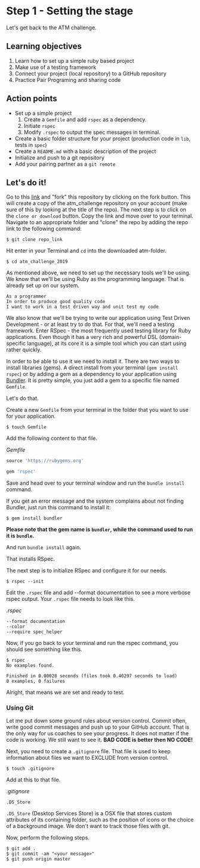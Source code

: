 # Step 1 - Setting the stage

Let's get back to the ATM challenge. 

## Learning objectives

1. Learn how to set up a simple ruby based project
2. Make use of a testing framework 
3. Connect your project (local repository) to a GitHub repository
4. Practice Pair Programing and sharing code

## Action points

* Set up a simple project   
    1. Create a `Gemfile` and add `rspec` as a dependency.
    2. Initiate `rspec`
    3. Modify `.rspec` to output the spec messages in terminal.
* Create a basic folder structure for your project (production code in `lib`, tests in `spec`)
* Create a `README.md` with a basic description of the project
* Initialize and push to a git repository
* Add your pairing partner as a `git remote`

## Let's do it!

Go to this [link](https://github.com/CraftAcademy/atm_challenge_2019) and "fork" this repository by clicking on the fork button.
This will create a copy of the atm_challenge repository on your account (make sure of this by looking at the title of the repo). The next step is to click on the `clone or download` button. Copy the link and move over to your terminal. Navigate to an appropriate folder and "clone" the repo by adding the repo link to the following command:

```shell
$ git clone repo_link
```
Hit enter in your Terminal and `cd` into the downloaded atm-folder. 

```shell
$ cd atm_challenge_2019
```

As mentioned above, we need to set up the necessary tools we'll be using. We know that we'll be using Ruby as the programming language. That is already set up on our system. 

```
As a programmer
In order to produce good quality code
I want to work in a test driven way and unit test my code
```

We also know that we'll be trying to write our application using Test Driven Development - or at least try to do that. For that, we'll need a testing framework. Enter RSpec - the most frequently used testing library for Ruby applications. Even though it has a very rich and powerful DSL (domain-specific language), at its core it is a simple tool which you can start using rather quickly. 


In order to be able to use it we need to install it. There are two ways to install libraries (gems). A direct install from your terminal (`gem install rspec`) or by adding a gem as a dependency to your application using [Bundler](http://bundler.io/). It is pretty simple, you just add a gem to a specific file named `Gemfile`. 

Let's do that. 

Create a new `Gemfile` from your terminal in the folder that you want to use for your application.

```
$ touch Gemfile
```
Add the following content to that file. 

_Gemfile_

```ruby
source 'https://rubygems.org'

gem 'rspec'
```

Save and head over to your terminal window and run the `bundle install` command.

If you get an error message and the system complains about not finding Bundler, just run this command to install it:

```
$ gem install bundler
```
**Please note that the gem name is `bundler`, while the command used to run it is `bundle`.**

And run `bundle install` again. 

That installs RSpec. 

The next step is to initialize RSpec and configure it for our needs. 

```
$ rspec --init
```

Edit the `.rspec` file and add --format documentation to see a more verbose rspec output. Your `.rspec` file needs to look like this.

_.rspec_

```
--format documentation
--color
--require spec_helper
```

Now, if you go back to your terminal and run the rspec command, you should see something like this.

```
$ rspec
No examples found.

Finished in 0.00028 seconds (files took 0.40297 seconds to load)
0 examples, 0 failures
```

Alright, that means we are set and ready to test. 

### Using Git

Let me put down some ground rules about version control. Commit often, write good commit messages and push up to your GitHub account. That is the only way for us coaches to see your progress. It does not matter if the code is working. We still want to see it. **BAD CODE is better then NO CODE!**

Next, you need to create a `.gitignore` file. That file is used to keep information about files we want to EXCLUDE from version control. 

```
$ touch .gitignore
```
Add at this to that file.

_.gitignore_

```
.DS_Store
```

`.DS_Store` (Desktop Services Store) is a OSX file that stores custom attributes of its containing folder, such as the position of icons or the choice of a background image. We don't want to track those files with git.

Now, perform the following steps.

```
$ git add . 
$ git commit -am "<your message>"
$ git push origin master
```





